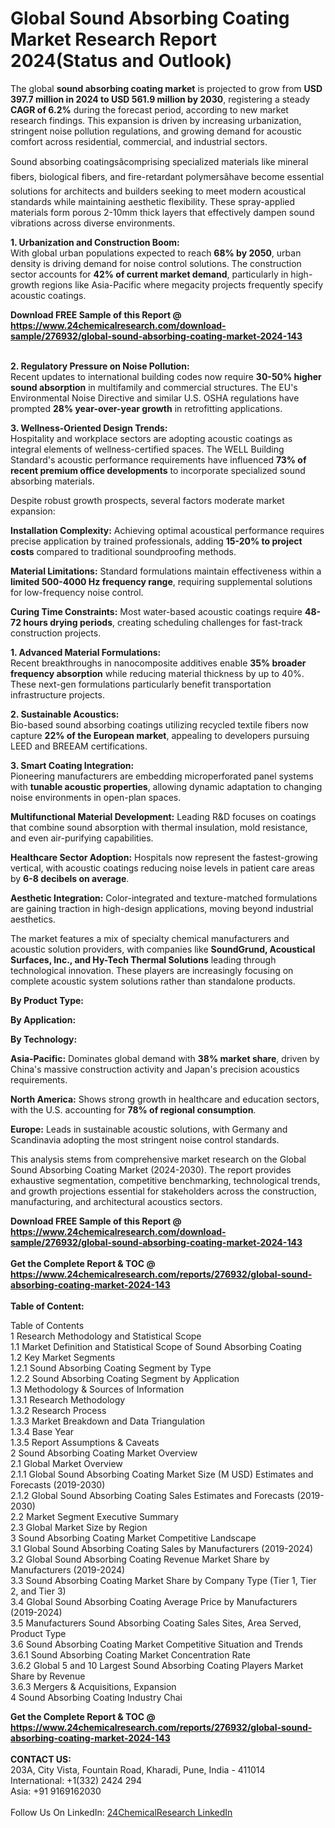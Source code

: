<h1>Global Sound Absorbing Coating Market Research Report 2024(Status and Outlook)</h1><p>The global <strong>sound absorbing coating market</strong> is projected to grow from <strong>USD 397.7 million in 2024 to USD 561.9 million by 2030</strong>, registering a steady <strong>CAGR of 6.2%</strong> during the forecast period, according to new market research findings. This expansion is driven by increasing urbanization, stringent noise pollution regulations, and growing demand for acoustic comfort across residential, commercial, and industrial sectors.</p><p>Sound absorbing coatingsâcomprising specialized materials like mineral fibers, biological fibers, and fire-retardant polymersâhave become essential solutions for architects and builders seeking to meet modern acoustical standards while maintaining aesthetic flexibility. These spray-applied materials form porous 2-10mm thick layers that effectively dampen sound vibrations across diverse environments.</p><p><strong>1. Urbanization and Construction Boom:</strong><br>
With global urban populations expected to reach <strong>68% by 2050</strong>, urban density is driving demand for noise control solutions. The construction sector accounts for <strong>42% of current market demand</strong>, particularly in high-growth regions like Asia-Pacific where megacity projects frequently specify acoustic coatings.</p><div><b>Download FREE Sample of this Report @ 
            <a href="https://www.24chemicalresearch.com/download-sample/276932/global-sound-absorbing-coating-market-2024-143">
            https://www.24chemicalresearch.com/download-sample/276932/global-sound-absorbing-coating-market-2024-143</a></b></div><br><p><strong>2. Regulatory Pressure on Noise Pollution:</strong><br>
Recent updates to international building codes now require <strong>30-50% higher sound absorption</strong> in multifamily and commercial structures. The EU's Environmental Noise Directive and similar U.S. OSHA regulations have prompted <strong>28% year-over-year growth</strong> in retrofitting applications.</p><p><strong>3. Wellness-Oriented Design Trends:</strong><br>
Hospitality and workplace sectors are adopting acoustic coatings as integral elements of wellness-certified spaces. The WELL Building Standard's acoustic performance requirements have influenced <strong>73% of recent premium office developments</strong> to incorporate specialized sound absorbing materials.</p><p>Despite robust growth prospects, several factors moderate market expansion:</p><p><strong>Installation Complexity:</strong> Achieving optimal acoustical performance requires precise application by trained professionals, adding <strong>15-20% to project costs</strong> compared to traditional soundproofing methods.</p><p><strong>Material Limitations:</strong> Standard formulations maintain effectiveness within a <strong>limited 500-4000 Hz frequency range</strong>, requiring supplemental solutions for low-frequency noise control.</p><p><strong>Curing Time Constraints:</strong> Most water-based acoustic coatings require <strong>48-72 hours drying periods</strong>, creating scheduling challenges for fast-track construction projects.</p><p><strong>1. Advanced Material Formulations:</strong><br>
Recent breakthroughs in nanocomposite additives enable <strong>35% broader frequency absorption</strong> while reducing material thickness by up to 40%. These next-gen formulations particularly benefit transportation infrastructure projects.</p><p><strong>2. Sustainable Acoustics:</strong><br>
Bio-based sound absorbing coatings utilizing recycled textile fibers now capture <strong>22% of the European market</strong>, appealing to developers pursuing LEED and BREEAM certifications.</p><p><strong>3. Smart Coating Integration:</strong><br>
Pioneering manufacturers are embedding microperforated panel systems with <strong>tunable acoustic properties</strong>, allowing dynamic adaptation to changing noise environments in open-plan spaces.</p><p><strong>Multifunctional Material Development:</strong> Leading R&amp;D focuses on coatings that combine sound absorption with thermal insulation, mold resistance, and even air-purifying capabilities.</p><p><strong>Healthcare Sector Adoption:</strong> Hospitals now represent the fastest-growing vertical, with acoustic coatings reducing noise levels in patient care areas by <strong>6-8 decibels on average</strong>.</p><p><strong>Aesthetic Integration:</strong> Color-integrated and texture-matched formulations are gaining traction in high-design applications, moving beyond industrial aesthetics.</p><p>The market features a mix of specialty chemical manufacturers and acoustic solution providers, with companies like <strong>SoundGrund, Acoustical Surfaces, Inc., and Hy-Tech Thermal Solutions</strong> leading through technological innovation. These players are increasingly focusing on complete acoustic system solutions rather than standalone products.</p><p><strong>By Product Type:</strong></p><p><strong>By Application:</strong></p><p><strong>By Technology:</strong></p><p><strong>Asia-Pacific:</strong> Dominates global demand with <strong>38% market share</strong>, driven by China's massive construction activity and Japan's precision acoustics requirements.</p><p><strong>North America:</strong> Shows strong growth in healthcare and education sectors, with the U.S. accounting for <strong>78% of regional consumption</strong>.</p><p><strong>Europe:</strong> Leads in sustainable acoustic solutions, with Germany and Scandinavia adopting the most stringent noise control standards.</p><p>This analysis stems from comprehensive market research on the Global Sound Absorbing Coating Market (2024-2030). The report provides exhaustive segmentation, competitive benchmarking, technological trends, and growth projections essential for stakeholders across the construction, manufacturing, and architectural acoustics sectors.</p><div><b>Download FREE Sample of this Report @ 
            <a href="https://www.24chemicalresearch.com/download-sample/276932/global-sound-absorbing-coating-market-2024-143">
            https://www.24chemicalresearch.com/download-sample/276932/global-sound-absorbing-coating-market-2024-143</a></b></div><br><div><b>Get the Complete Report & TOC @ 
            <a href="https://www.24chemicalresearch.com/reports/276932/global-sound-absorbing-coating-market-2024-143">
            https://www.24chemicalresearch.com/reports/276932/global-sound-absorbing-coating-market-2024-143</a></b></div><br>
            <b>Table of Content:</b><p>Table of Contents<br />
1 Research Methodology and Statistical Scope<br />
1.1 Market Definition and Statistical Scope of Sound Absorbing Coating<br />
1.2 Key Market Segments<br />
1.2.1 Sound Absorbing Coating Segment by Type<br />
1.2.2 Sound Absorbing Coating Segment by Application<br />
1.3 Methodology & Sources of Information<br />
1.3.1 Research Methodology<br />
1.3.2 Research Process<br />
1.3.3 Market Breakdown and Data Triangulation<br />
1.3.4 Base Year<br />
1.3.5 Report Assumptions & Caveats<br />
2 Sound Absorbing Coating Market Overview<br />
2.1 Global Market Overview<br />
2.1.1 Global Sound Absorbing Coating Market Size (M USD) Estimates and Forecasts (2019-2030)<br />
2.1.2 Global Sound Absorbing Coating Sales Estimates and Forecasts (2019-2030)<br />
2.2 Market Segment Executive Summary<br />
2.3 Global Market Size by Region<br />
3 Sound Absorbing Coating Market Competitive Landscape<br />
3.1 Global Sound Absorbing Coating Sales by Manufacturers (2019-2024)<br />
3.2 Global Sound Absorbing Coating Revenue Market Share by Manufacturers (2019-2024)<br />
3.3 Sound Absorbing Coating Market Share by Company Type (Tier 1, Tier 2, and Tier 3)<br />
3.4 Global Sound Absorbing Coating Average Price by Manufacturers (2019-2024)<br />
3.5 Manufacturers Sound Absorbing Coating Sales Sites, Area Served, Product Type<br />
3.6 Sound Absorbing Coating Market Competitive Situation and Trends<br />
3.6.1 Sound Absorbing Coating Market Concentration Rate<br />
3.6.2 Global 5 and 10 Largest Sound Absorbing Coating Players Market Share by Revenue<br />
3.6.3 Mergers & Acquisitions, Expansion<br />
4 Sound Absorbing Coating Industry Chai</p><div><b>Get the Complete Report & TOC @ 
            <a href="https://www.24chemicalresearch.com/reports/276932/global-sound-absorbing-coating-market-2024-143">
            https://www.24chemicalresearch.com/reports/276932/global-sound-absorbing-coating-market-2024-143</a></b></div><br><b>CONTACT US:</b><br>
            203A, City Vista, Fountain Road, Kharadi, Pune, India - 411014<br>
            International: +1(332) 2424 294<br>
            Asia: +91 9169162030 <br><br>
            Follow Us On LinkedIn: <a href="https://www.linkedin.com/company/24chemicalresearch/">24ChemicalResearch LinkedIn</a>